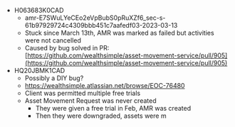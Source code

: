 - H063683K0CAD
	- amr-E7SWuLYeCEo2eVpBubS0pRuXZf6_sec-s-61b97929724c4309bbb451c7aafedf03-2023-03-13
	- Stuck since March 13th, AMR was marked as failed but activities were not cancelled
	- Caused by bug solved in PR: [https://github.com/wealthsimple/asset-movement-service/pull/905](https://github.com/wealthsimple/asset-movement-service/pull/905)
- HQ20JBMK1CAD
	- Possibly a DIY bug?
	- https://wealthsimple.atlassian.net/browse/EOC-76480
	- Client was permitted multiple free trials
	- Asset Movement Request was never created
		- They were given a free trial in Feb, AMR was created
		- Then they were downgraded, assets were m